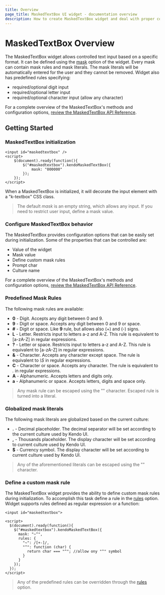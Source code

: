 ```yaml
---
title: Overview
page_title: MaskedTextBox UI widget - documentation overview
description: How to create MaskedTextBox widget and deal with proper configuration of its behaviors.
---
```


# MaskedTextBox Overview

The MaskedTextBox widget allows controlled text input based on a specific format.
It can be defined using the [mask](/api/web/maskedtextbox#configuration-mask) option of the widget. Every mask can contain mask rules and
mask literals. The mask literals will be automatically entered for the user and they cannot be removed.
Widget also has predefined rules specifying:

- required/optional digit input
- required/optional letter input
- required/optional character input (allow any character)

For a complete overview of the MaskedTextBox's methods and configuration options, [review the MaskedTextBox API Reference](/api/web/maskedtextbox).

## Getting Started

### MaskedTextBox initialization

    <input id="maskedtextbox" />
    <script>
        $(document).ready(function(){
            $("#maskedtextbox").kendoMaskedTextBox({
                mask: "000000"
            });
        });
    </script>

When a MaskedTextBox is initialized, it will decorate the input element with a "k-textbox" CSS class.

> The default *mask* is an empty string, which allows any input. If you need to restrict user input, define a mask value.

### Configure MaskedTextBox behavior

The MaskedTextBox provides configuration options that can be
easily set during initialization. Some of the properties that can be
controlled are:

*   Value of the widget
*   Mask value
*   Define custom mask rules
*   Prompt char
*   Culture name

For a complete overview of the MaskedTextBox's methods and configuration options, [review the MaskedTextBox API Reference](/api/web/maskedtextbox).

### Predefined Mask Rules

The following mask rules are available:

- **0** - Digit. Accepts any digit between 0 and 9.
- **9** - Digit or space. Accepts any digit between 0 and 9 or space.
- **#** - Digit or space. Like **9** rule, but allows also (+) and (-) signs.
- **L** - Letter. Restricts input to letters a-z and A-Z. This rule is equivalent to [a-zA-Z] in regular expressions.
- **?** - Letter or space. Restricts input to letters a-z and A-Z. This rule is equivalent to [a-zA-Z] in regular expressions.
- **&** - Character. Accepts any character except space. The rule is equivalent to *\S* in regular expressions.
- **C** - Character or space. Accepts any character. The rule is equivalent to *.* in regular expressions.
- **A** - Alphanumeric. Accepts letters and digits only.
- **a** - Alphanumeric or space. Accepts letters, digits and space only.

> Any mask rule can be escaped using the "\" character. Escaped rule is turned into a literal.

### Globalized mask literals

The following mask literals are globalized based on the current culture:

- **.** - Decimal placeholder. The decimal separator will be set according to the current culture used by Kendo UI.
- **,** - Thousands placeholder. The display character will be set according to current culture used by Kendo UI.
- **$** - Currency symbol. The display character will be set according to current culture used by Kendo UI.

> Any of the aforementioned literals can be escaped using the "\" character.

### Define a custom mask rule

The MaskedTextBox widget provides the ability to define custom mask rules during initialization.
To accomplish this task define a rule in the [rules](/api/web/maskedtextbox#configuration-rules)
option. Widget supports rules defined as regular expression or a function:

    <input id="maskedtextbox">

    <script>
      $(document).ready(function(){
        $("#maskedtextbox").kendoMaskedTextBox({
          mask: "~^",
          rules: {
            "~": /[+-]/,
            "^": function (char) {
              return char === "^"; //allow ony "^" symbol
            }
          }
        });
      });
    </script>

> Any of the predefined rules can be overridden through the [rules](/api/web/maskedtextbox#configuration-rules) option.
